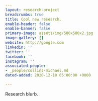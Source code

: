 ```yaml
---
layout: research-project
breadcrumbs: true
title: Cool new research.
enable-header: false
enable-banner: false
primary-image: assets/img/580x580x2.jpg
image-gallery: []
website: http://google.com
linkedin: ''
twitter: ''
facebook: ''
instagram: ''
associated-people:
- _people/collins-michael.md
dated-added: 2020-12-18 05:00:00 +0000

---
```

Research blurb.